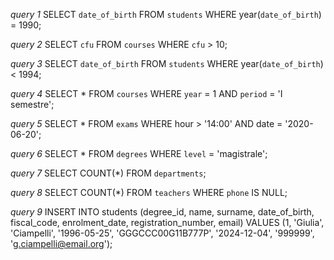 *query 1*
SELECT `date_of_birth`
FROM `students`
WHERE year(`date_of_birth`) = 1990;

*query 2*
SELECT `cfu`
FROM `courses`
WHERE `cfu` > 10;

*query 3*
SELECT `date_of_birth`
FROM `students`
WHERE year(`date_of_birth`) < 1994;

*query 4*
SELECT *
FROM `courses`
WHERE `year` = 1
AND `period` = 'I semestre';

*query 5*
SELECT *
FROM `exams`
WHERE hour > '14:00'
AND date = '2020-06-20';

*query 6*
SELECT *
FROM `degrees`
WHERE `level` = 'magistrale';

*query 7*
SELECT COUNT(*)
FROM  `departments`;

*query 8*
SELECT COUNT(*)
FROM `teachers`
WHERE `phone` IS NULL;

*query 9*
INSERT INTO students (degree_id, name, surname, date_of_birth, fiscal_code, enrolment_date, registration_number, email)
VALUES (1, 'Giulia', 'Ciampelli', '1996-05-25', 'GGGCCC00G11B777P', '2024-12-04', '999999', 'g.ciampelli@email.org');